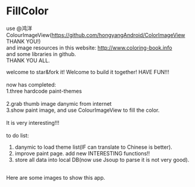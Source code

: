 # FillColor

use @鸿洋 ColourImageView(https://github.com/hongyangAndroid/ColorImageView THANK YOU!) </br>
and image resources in this website: http://www.coloring-book.info</br>
and some libraries in github.</br>
THANK YOU ALL.</br>

welcome to star&fork it! Welcome to build it together! HAVE FUN!!!</br>
</br>
now has completed:</br>
1.three hardcode paint-themes </br>   
2.grab thumb image danymic from internet</br>
3.show paint image, and use ColourImageView to fill the color.</br>
</br>
It is very interesting!!!</br>
</br>
to do list:</br>
1. danymic to load theme list(IF can translate to Chinese is better).</br>
2. improve paint page. add new INTERESTING functions!!</br>
3. store all data into local DB(now use Jsoup to parse it is not very good).</br>
</br>
Here are some images to show this app.</br>

